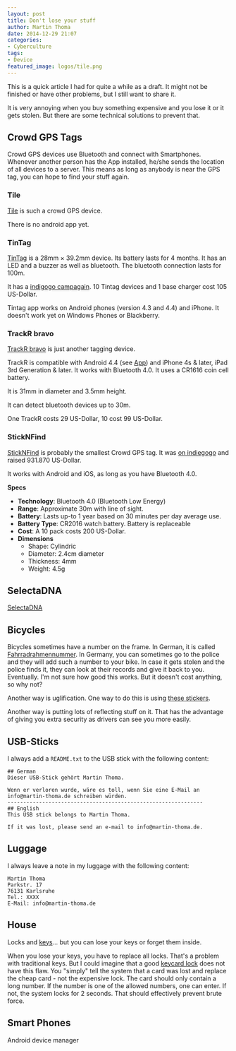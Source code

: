 ```yaml
---
layout: post
title: Don't lose your stuff
author: Martin Thoma
date: 2014-12-29 21:07
categories:
- Cyberculture
tags:
- Device
featured_image: logos/tile.png
---
```


<div class="info">This is a quick article I had for quite a while as a draft. It might not be finished or have other problems, but I still want to share it.</div>

It is very annoying when you buy something expensive and you lose it or it
gets stolen. But there are some technical solutions to prevent that.

## Crowd GPS Tags

Crowd GPS devices use Bluetooth and connect with Smartphones. Whenever another
person has the App installed, he/she sends the location of all devices to a
server. This means as long as anybody is near the GPS tag, you can hope to
find your stuff again.

### Tile

[Tile](https://www.thetileapp.com) is such a crowd GPS device.

There is no android app yet.

### TinTag

[TinTag](http://thetintag.com/)
is a 28mm × 39.2mm device. Its battery lasts for 4 months. It has an LED and
a buzzer as well as bluetooth. The bluetooth connection lasts for 100m.

It has a [indigogo campagain](https://www.indiegogo.com/projects/tintag-the-first-rechargeable-item-tracker/x/7191655). 10 Tintag devices and 1 base charger cost
105 US-Dollar.

Tintag app works on Android phones (version 4.3 and 4.4) and iPhone. It doesn't
work yet on Windows Phones or Blackberry.

### TrackR bravo

[TrackR bravo](https://www.indiegogo.com/projects/trackr-bravo-the-thinnest-item-tracking-device-ever/x/7191655) is just another tagging device.

TrackR is compatible with Android 4.4 (see [App](https://play.google.com/store/apps/details?id=com.phonehalo.itemtracker)) and iPhone 4s & later, iPad 3rd Generation & later. It works with Bluetooth 4.0. It uses a CR1616 coin cell battery.

It is 31mm in diameter and 3.5mm height.

It can detect bluetooth devices up to 30m.

One TrackR costs 29 US-Dollar, 10 cost 99 US-Dollar.

### StickNFind

[StickNFind](https://www.sticknfind.com/) is probably the smallest Crowd GPS
tag. It was [on indiegogo](https://www.indiegogo.com/projects/sticknfind-bluetooth-powered-ultra-small-location-stickers/x/7191655)
and raised 931.870 US-Dollar.

It works with Android and iOS, as long as you have Bluetooth 4.0.

**Specs**

* **Technology**: Bluetooth 4.0 (Bluetooth Low Energy)
* **Range**: Approximate 30m with line of sight.
* **Battery**: Lasts up-to 1 year based on 30 minutes per day average use.
* **Battery Type**: CR2016 watch battery. Battery is replaceable
* **Cost**: A 10 pack costs 200 US-Dollar.
* **Dimensions**
  * Shape: Cylindric
  * Diameter: 2.4cm diameter
  * Thickness: 4mm
  * Weight: 4.5g

## SelectaDNA

[SelectaDNA](https://www.selectadna.co.uk/)

## Bicycles

Bicycles sometimes have a number on the frame. In German, it is called
[Fahrradrahmennummer](https://de.wikipedia.org/wiki/Fahrradrahmennummer). In
Germany, you can sometimes go to the police and they will add such a number
to your bike. In case it gets stolen and the police finds it, they can look
at their records and give it back to you. Eventually. I'm not sure how good
this works. But it doesn't cost anything, so why not?

Another way is uglification. One way to do this is using [these stickers](http://dominicwilcox.com/portfolio/anti-theft-carbike-device/).

Another way is putting lots of reflecting stuff on it. That has the advantage
of giving you extra security as drivers can see you more easily.

## USB-Sticks

I always add a `README.txt` to the USB stick with the following content:

```text
## German
Dieser USB-Stick gehört Martin Thoma.

Wenn er verloren wurde, wäre es toll, wenn Sie eine E-Mail an
info@martin-thoma.de schreiben würden.
--------------------------------------------------------------
## English
This USB stick belongs to Martin Thoma.

If it was lost, please send an e-mail to info@martin-thoma.de.
```

## Luggage

I always leave a note in my luggage with the following content:

```text
Martin Thoma
Parkstr. 17
76131 Karlsruhe
Tel.: XXXX
E-Mail: info@martin-thoma.de
```

## House

Locks and [keys](https://en.wikipedia.org/wiki/Key_(lock))... but you can lose your keys or forget them inside.

When you lose your keys, you have to replace all locks. That's a problem with
traditional keys. But I could imagine that a good [keycard lock](https://en.wikipedia.org/wiki/Keycard_lock) does not have this flaw. You "simply" tell the system
that a card was lost and replace the cheap card - not the expensive lock.
The card should only contain a long number. If the number is one of the allowed
numbers, one can enter. If not, the system locks for 2 seconds. That should
effectively prevent brute force.

## Smart Phones

Android device manager